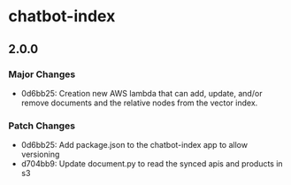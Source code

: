 # chatbot-index

## 2.0.0

### Major Changes

- 0d6bb25: Creation new AWS lambda that can add, update, and/or remove documents and the relative nodes from the vector index.

### Patch Changes

- 0d6bb25: Add package.json to the chatbot-index app to allow versioning
- d704bb9: Update document.py to read the synced apis and products in s3
